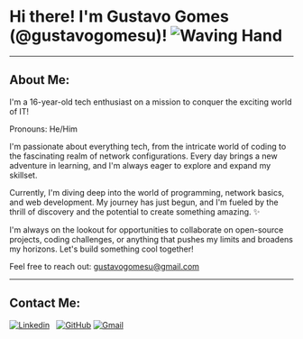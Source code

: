 # Hi there! I'm Gustavo Gomes (@gustavogomesu)! ![Waving Hand](https://media3.giphy.com/media/FAFo1M7EC4gRZ4HETH/giphy.gif?cid=6c09b952u2ltfyokqqhzk7eyu2idn5dqnbzkkpozu8f8bzhn&ep=v1_internal_gif_by_id&rid=giphy.gif&ct=g)

---

## About Me:

I'm a 16-year-old tech enthusiast on a mission to conquer the exciting world of IT! 

Pronouns: He/Him

I'm passionate about everything tech, from the intricate world of coding to the fascinating realm of network configurations. Every day brings a new adventure in learning, and I'm always eager to explore and expand my skillset. 

Currently, I'm diving deep into the world of programming, network basics, and web development. My journey has just begun, and I'm fueled by the thrill of discovery and the potential to create something amazing. ✨

I'm always on the lookout for opportunities to collaborate on open-source projects, coding challenges, or anything that pushes my limits and broadens my horizons. Let's build something cool together! 

Feel free to reach out: gustavogomesu@gmail.com

---

## Contact Me:

[![Linkedin](https://img.shields.io/badge/LinkedIn-0077B5?style=for-the-badge&logo=linkedin&logoColor=white)](https://www.linkedin.com/in/gustavo-gomes-a03b76301/)
&nbsp;
[![GitHub](https://img.shields.io/badge/GitHub-100000?style=for-the-badge&logo=github&logoColor=white)](https://github.com/gustavogomesu)
[![Gmail](https://img.shields.io/badge/Gmail-D14836?style=for-the-badge&logo=gmail&logoColor=white)](mailto:gustavogomesu@gmail.com)